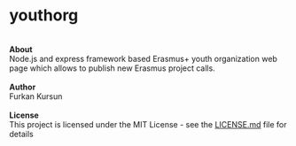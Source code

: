 # youthorg
</br>
  <strong>About</strong></br>
  Node.js and express framework based Erasmus+ youth organization web page which allows to publish new Erasmus project calls.</br></br>
  <strong>Author</strong></br>
  Furkan Kursun</br></br>
  <strong>License</strong></br>
  This project is licensed under the MIT License - see the <a href="https://gist.github.com/PurpleBooth/LICENSE.md">LICENSE.md</a> file for details
  
